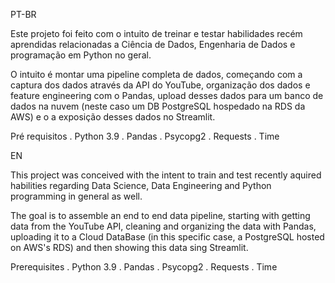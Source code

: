 PT-BR

Este projeto foi feito com o intuito de treinar e testar habilidades recém aprendidas relacionadas a Ciência de Dados, Engenharia de Dados e programação em Python no geral.

O intuito é montar uma pipeline completa de dados, começando com a captura dos dados através da API do YouTube, organização dos dados e feature engineering com o Pandas, upload desses dados para um banco de dados na nuvem (neste caso um DB PostgreSQL hospedado na RDS da AWS) e o a exposição desses dados no Streamlit.

Pré requisitos
. Python 3.9
. Pandas
. Psycopg2
. Requests
. Time

EN

This project was conceived with the intent to train and test recently aquired habilities regarding Data Science, Data Engineering and Python programming in general as well.

The goal is to assemble an end to end data pipeline, starting with getting data from the YouTube API, cleaning and organizing the data with Pandas, uploading it to a Cloud DataBase (in this specific case, a PostgreSQL hosted on AWS's RDS) and then showing this data sing Streamlit.

Prerequisites
. Python 3.9
. Pandas
. Psycopg2
. Requests
. Time
